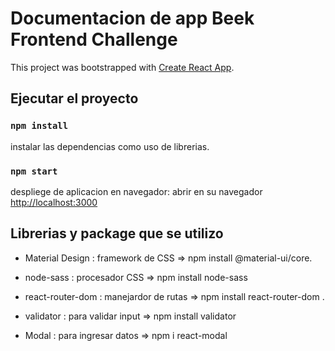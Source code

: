 # Documentacion de app Beek Frontend Challenge

This project was bootstrapped with [Create React App](https://github.com/facebook/create-react-app).

## Ejecutar el proyecto

### `npm install` 
instalar las dependencias como uso de librerias.

### `npm start`

despliege de aplicacion en navegador:
abrir en su navegador [http://localhost:3000](http://localhost:3000) 


## Librerias y package que se utilizo
- Material Design : framework de CSS =>  npm install @material-ui/core.
- node-sass       : procesador CSS   =>  npm install node-sass  

- react-router-dom : manejardor de rutas => npm install react-router-dom .
- validator        : para validar input =>  npm install validator
- Modal            : para ingresar datos => npm i react-modal      
